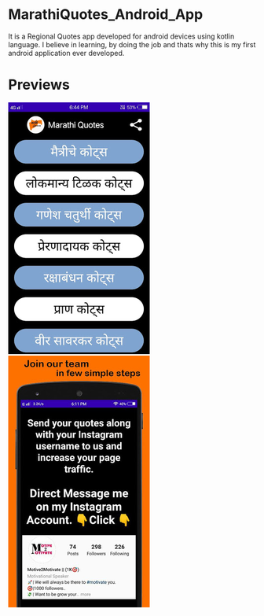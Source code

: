 # MarathiQuotes_Android_App
It is a Regional Quotes app developed for android devices using kotlin language. I believe in learning, by doing the job and thats why this is my first android application ever developed.

# Previews
![](screenshot/ss1.jpg)
![](screenshot/ss2.jpg)
